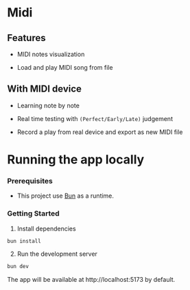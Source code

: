 # Midi

## Features
- MIDI notes visualization

- Load and play MIDI song from file

## With MIDI device
- Learning note by note

- Real time testing with `(Perfect/Early/Late)` judgement

- Record a play from real device and export as new MIDI file

# Running the app locally

### Prerequisites

- This project use [Bun](https://bun.sh) as a runtime.

### Getting Started
1. Install dependencies
```bash
bun install
```
2. Run the development server
```bash
bun dev
```
The app will be available at http://localhost:5173 by default.
